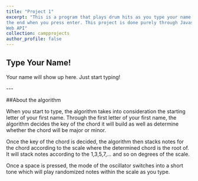 ```yaml
---
title: "Project 1"
excerpt: "This is a program that plays drum hits as you type your name with a surprise at
the end when you press enter. This project is done purely through Javascript's
Web API"
collection: campprojects
author_profile: false
---
```

## Type Your Name!

<div>
<p id="name"> Your name will show up here. Just start typing! </p>
</div>
<script src="{{ site.baseurl }}{% link _campprojects/js/simplesynth.js %}"></script>
<script src="{{ site.baseurl }}{% link _campprojects/js/project-1.js %}"></script>
---

##About the algorithm

 When you start to type, the algorithm takes into consideration the starting letter of your first name. Through the first letter of your first name, the algorithm decides the key of the chord it will build as well as determine whether the chord will be major or minor.

Once the key of the chord is decided, the algorithm then stacks notes for the chord according to the scale where the determined chord is the root of. It will stack notes according to the 1,3,5,7,... and so on degrees of the scale.

Once a space is pressed, the mode of the oscillator switches into a short tone which will play randomized notes within the scale as you type.
